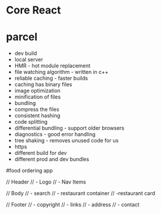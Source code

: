 # Core React


# parcel
- dev build
- local server
- HMR - hot module replacement 
- file watching algorithm - written in c++
- reliable caching - faster builds
- caching  has binary files 
- image optimization
- minification of files
- bundling
- compress the files
- consistent hashing
- code splitting
- differential bundling - support older browsers
- diagnostics - good error handling
- tree shaking - removes unused code for us
- https
- different build for dev
- different prod and dev bundles



#food ordering app

// Header
//   - Logo
//   - Nav Items
 
// Body
//   - search
//   - restaurant container
//       -restaurant card

// Footer
//   - copyright
//   - links
//   - address
//   - contact
